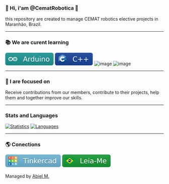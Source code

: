 ### 👋 Hi, i'am @CematRobotica 🤖
this repository are created to manage CEMAT robotics elective projects in Maranhão, Brazil.

-----

### 📚 We are curent learning
![Arduino](https://raw.githubusercontent.com/CematRobotica/CematRobotica/main/assets/badges/arduino.svg)
![C++](https://raw.githubusercontent.com/CematRobotica/CematRobotica/main/assets/badges/c%2B%2B.svg)
![image](https://img.shields.io/badge/C%2B%2B-00599Cs.svg?style=flat&logo=c%2B%2B&logoColor=white)
![image](https://img.shields.io/badge/C%23-239120.svg?style=flat&logo=c-sharp&logoColor=white)


-----

### 🏹 I are focused on
Receive contributions from our members, contribute to their projects, help them and together improve our skills.

-----

### Stats and Languages
[![Statistics](https://github-readme-stats.vercel.app/api?username=CematRobotica&theme=tokyonight)](https://github.com/CematRobotica/)
[![Languages](https://github-readme-stats.vercel.app/api/top-langs/?username=CematRobotica&hide=html&layout=compact&theme=tokyonight)](https://github.com/CematRobotica/)

-----

### 🌎 Conections
[![Profile on Tinkercad](https://raw.githubusercontent.com/CematRobotica/CematRobotica/main/assets/badges/tinkercad.svg)](https://tinkercad.com/users/0V9Q0fhb8qC-cematrobotica)
[![README.MD in Portuguese](https://raw.githubusercontent.com/CematRobotica/CematRobotica/main/assets/badges/leiame.svg)](https://github.com/CematRobotica)
<br>
<br>
Managed by [Abiel M.](https://www.github.com/paodelonga)
